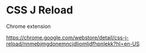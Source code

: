 # CSS J Reload

Chrome extension 

https://chrome.google.com/webstore/detail/css-j-reload/nnmebjmgdonemncjdliomljdfhpnlekk?hl=en-US
